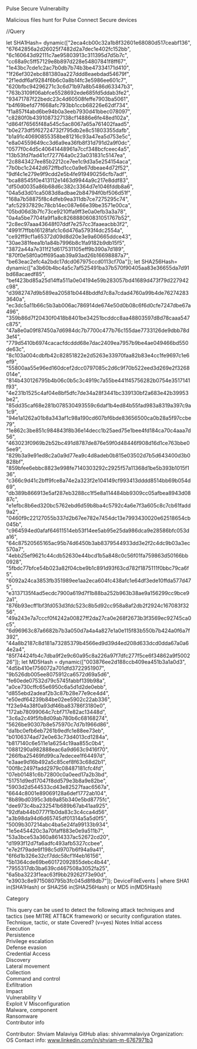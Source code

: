 Pulse Secure Vulnerabilty

Malicious files hunt for Pulse Connect Secure devices

//Query

let SHA1Hash= dynamic(["2eca4cb00c32a1b8f32601e68080d517ceabf136",
"67642856a2d26025f7482d2a7dec1e402fc152bb",
"6c160643d92111c7ae95803913c311395d7d5b7c",
"cc68a9c5ff57129e8b897d228e54807841f8ff67",
"1e43bc7cde1c2ac7b0db7b74b3be47334171d410",
"1f26ef302ebc881380aa227ddd8eaebdad54679f",
"2f1eddf6af9284f6b6c0a8b14fc3e5986ee601c7",
"620bfbc94296271c3c6d71b97a8b5486d63347b3",
"763b3109f06abfce5528692ede685fd5ddab3fe2",
"93471787f22bedc23c4d60508feffe7903ba5061",
"b4f69befd77f668afc793bb1ccb68226e62df734",
"f1a857f4abd6be94b0a3eeb7930d41bbec078097",
"c8280f0b4391087327138cf14886e6fe48ed102a",
"d864f76565f48a545c5ac8067a65a761402faad5",
"b0e273df5f62724732f795db2e8c51803355dafb",
"b1a91c40690855358be81216c93a47ea5d753e5c",
"e8a04559649cc3d6a9ea36fb8f31d791d2a9f0dc",
"0577f0c4d5c40641448961a7ccf348bcfceec4a5",
"13b53fd7fad41cf727764a0c23a031831c5147ea",
"2c8843427ee85b2212ce7ee1c9d3a5e254154aca",
"7b0bc1c2442d672ffbd1cc0a9e67dbeae4d72f52",
"9df4c1e279e9f9cdd2e5b4fe919490256cfb7adf",
"bca88545f0e413112e1463d9944a9c217e8ddf83",
"df50d0035a86b68d6c382c3364d7e1046fddb8a6",
"04a5d3d01ca5083d8adbae2b84794f0bf506d51f",
"168a7b58875f8c4dfeb9ea311db7ce7275295c74",
"afc52937829c78cb14ec087e66e39be3571e00ca",
"05bd06d3b7fc73ce9210ffa9ff3e0a0efb3a3a78",
"0a4a5be7704fa9f1a8c826888060831051767b52",
"2c8ec97aaa43648f07ddf7e257cc3faaeacbb3f2",
"4991f7ffbb16128fafc1c6d476a5793f4dc2554a",
"ce92ff9cf1a65372d09d8d20e3e9a60665ddce43",
"30ae381feea1b1a84b7996b8c1fa9182b9db15f5",
"3872a44a7e311f21d617531105eff9b390a7d189",
"870f0e58f0a0ff695aab39a93ad26b16698887a7",
"be63eac2efc4a2bdc17dcd067975ccd0113cf70a"]);
let SHA256Hash= dynamic(["a3b60b4bc4a5c7af525491ba37b570f90405aa83e36655da7d91bd68acaedf85",
"bef423bd85a25d14ffa511a0e04194e59b283057bd41689d473f79d227942c98",
"d3982747d9b589ea20581b0448bddfd7c8a7cdad4760a99b4de762742833640a",
"ec3dc5a11b66c5b3ab006ac786914de674e50d0b08c6f6d0cfe7247dbe67a496",
"359b86d7f20430f0418b8401be34251bcddcc8aa48803597d8d78caaa547c875",
"47a8e0a09f87450a7d6984dc7b7700c477b76c155dae7733126de9dbb78d3ef4",
"779d5410b6974cacacfdcddd68e7dac2409ea7957b9be4ae049466bd550de63c",
"8c103a004cdbfb42c82851822e2d5263e33970faa82b83e4cc1fe9697c1e6ef9",
"55800aa55e96ed160dcef2dcc0797085c2d6c9f70b522eed3d269e2f3268014e",
"814b430126795b4b06c0b5c3c4919c7a55be441f45756282b0754e3517141f93",
"4e231b1525c4af04e8bf5dfc7de34a28f3441bc339130bf2a683e42b39953be2",
"85dd35caf68e281b078530493559c6daf1b4ed84b55fad983a8319a397c9a1c9",
"94e1a1262a01b8a343af1c98a190cd607bf6bde83656500ca0b28a5f97ccbe79",
"1e862c3be851c984843f8b36e14decc1b25aed75e1bee4fd184ca70c4aaa7d56",
"463023f0969b2b52bc491d8787de876e59f0d48446f908d16d1ce763bbe05ee9",
"829b3a9e91ed8c2a0a9d77ea9c4d8adeb0b815e03502d7b5d643400d3b0828bf",
"859bfee6ebbc8823e998fe7140303292c2925f57a11368d1be5b393b1015f136",
"c366c9d41c2bff9fce8a74e2a323f2e104149cf993413dddd8514bb69b054d69",
"db389b866913e5af287eb3288cc1f5e8a114484bb9309cc05afbea8943d0887c",
"e1efbc8b6ed320bc5762ebd6d59b8ba4c5792c4a6e7f3a605c8c7cb61fadd9a2",
"0460f9c22127055b337d2b67ee782e7454dc13e7993430020e62518654cb045b",
"c964594ed0afaf64611514eb53f14ee5ab95e25da986dca9e28586bfc053da16",
"64c87520565165ac95b74d6450b3ab8379544933dd3e2f2c4dc9b03a3ec570a7",
"4ebb25ef9621c44cdb52630e44bcd1b5a848c0c56f01fa759863d50166bb0928",
"5fbdc77bfce54b023a82f04cbe9b1c891d93f63cd782f1875111f0bbc79ca6f5",
"6092a24ca3853fb351989ee1aa2eca604fc438afc1e64df3ede10ffda577d475",
"e3137135f4ad5ecdc7900a619d7f1b88ba252b963b38ae9a156299cc9bce92a1",
"876b93ecff1bf3fd053d3fdc523c8b5d92cc958a8af2db2f2924c167083f3256",
"49a243e7a7cccf0f4242a00827ff2da27ca0e268f2673b3f3569ec92745ca0c5",
"6d96963c87a6682b7b3a050d7a4a4a827e1a0e115f83b550b7b424a0f6a7f392",
"44a8b2187c8d181a73285379b4566ed9d39d4ed208d633dcd0dda67a0a64e2a4",
"85f74424fb4c7dba9f2e9c60a95c8a226a97f7dfc277f5ce6f34862a9f500226"]);
let MD5Hash = dynamic(["003876ee2d188ccb409ea451b3a1a0d3",
"4d5b410e1756072a701dfd3722951907",
"9b526db005ee8075912ca6572d69a5d6",
"fe60ede07532d79c5745fabbf139b98a",
"a0ce730cffc65e6950c6a5d1d2de0ebb",
"d855ebd2adeaf2b3c87b28e77e9ce4d4",
"e50edf64239b84be02ee5902c22ab336",
"f23e94a38f0a93df46ba83786f3180e0",
"172ab78099064c7cbf717e82ac13448d",
"3c6a2c49f5fb8d09ab780b6c68168274",
"5626be90307b8e575970c7d7b1966d86",
"da1bc0efb6eb7261b9edfc1e88ee73eb",
"b0106374ad72e0e63c73d4013cd1284a",
"b817140c6e511e1a6254c19aa855c0b4",
"0881290a982888eac6a9d663c9416f70",
"266fba25469fd99ca7edecee1f64497d",
"e3aae9d16b492a5c85cef8f63c68d2b1",
"00f8c2497fadd2979c08487181cfc4fd",
"07eb01481c6b72800c0a0eed17a2b3bd",
"51751d9ed17047f8dd579e3b8a9e82be",
"5903d2d544533cd43e82527faac6567a",
"6644c8001e89069128a6def1772ab104",
"8b89bd0395c3db9a85b340e5bd8775fc",
"dee973c4ba232541b689b67ab41aa925",
"92dfab44b0777f1b0da83c3c4cca4d56",
"a3b98da94d6d65745df01314a5a5d0f5",
"5009b307214abc4ba5e24fa99133b934",
"1e5e454420c3a70faff883e0e9a511b7",
"53a3bce53a360a8614337ac52672cd20",
"d1993f12d7fa6adfc493afb5327ccbee",
"e7e2f79ade6f198c5d9707b6f94a9a41",
"6f6d1b326e32cf7ddc58cf1f4eb16156",
"5b1364cde69be60172092855debc4b44",
"7955317db3ba639cd467508a3052fa25",
"6a5ba3223f1eac63f9bb29262f73e90d",
"e3903c8e9715080795b3fc045d8f8db7"]);
DeviceFileEvents
| where SHA1 in(SHA1Hash) or SHA256 in(SHA256Hash) or MD5 in(MD5Hash)

Category

This query can be used to detect the following attack techniques and tactics (see MITRE ATT&CK framework) or security configuration states.
Technique, tactic, or state 	Covered? (v=yes) 	Notes
Initial access 		
Execution 		
Persistence 		
Privilege escalation 		
Defense evasion 		
Credential Access 		
Discovery 		
Lateral movement 		
Collection 		
Command and control 		
Exfiltration 		
Impact 		
Vulnerability V		
Exploit 		 V
Misconfiguration 		
Malware, component 		
Ransomware 		
Contributor info

Contributor: Shviam Malaviya 
GitHub alias: shivammalaviya 
Organization: OS 
Contact info:  www.linkedin.com/in/shviam-m-6767971b3
